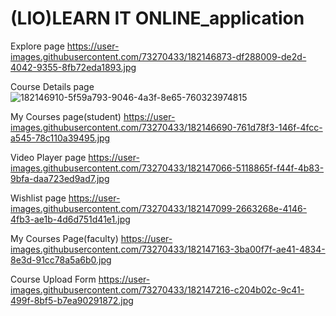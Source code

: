 # (LIO)LEARN IT ONLINE_application

Explore page
https://user-images.githubusercontent.com/73270433/182146873-df288009-de2d-4042-9355-8fb72eda1893.jpg

Course Details page
![182146910-5f59a793-9046-4a3f-8e65-760323974815](https://github.com/ganesh-Prasad-M/LIO_application/assets/92351322/4d197ebe-a8e2-4070-9e1c-a691d509dbcd)

My Courses page(student)
https://user-images.githubusercontent.com/73270433/182146690-761d78f3-146f-4fcc-a545-78c110a39495.jpg


Video Player page
https://user-images.githubusercontent.com/73270433/182147066-5118865f-f44f-4b83-9bfa-daa723ed9ad7.jpg


Wishlist page
https://user-images.githubusercontent.com/73270433/182147099-2663268e-4146-4fb3-ae1b-4d6d751d41e1.jpg

My Courses Page(faculty)
https://user-images.githubusercontent.com/73270433/182147163-3ba00f7f-ae41-4834-8e3d-91cc78a5a6b0.jpg

Course Upload Form
https://user-images.githubusercontent.com/73270433/182147216-c204b02c-9c41-499f-8bf5-b7ea90291872.jpg

